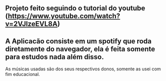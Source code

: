 Projeto feito seguindo o tutorial do youtube (https://www.youtube.com/watch?v=2VJlzeEVL8A)
-----------------------------------------------------------------------------------------------------------------
A Aplicacão consiste em um spotify que roda diretamente do navegador, ela é feita somente para estudos nada além disso.
-----------------------------------------------------------------------------------------------------------------
As músicas usadas são dos seus respectivos donos, somente as usei com fim educacional.
